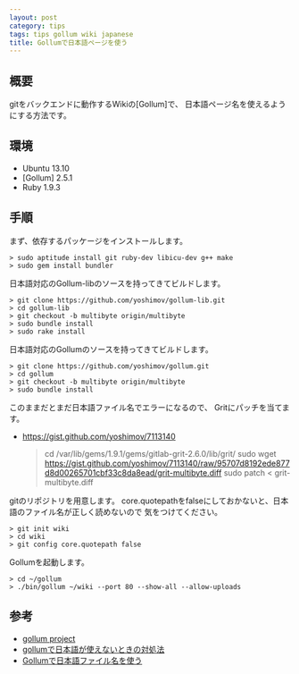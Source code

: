 ```yaml
---
layout: post
category: tips
tags: tips gollum wiki japanese
title: Gollumで日本語ページを使う
---
```


## 概要

gitをバックエンドに動作するWikiの[Gollum]で、
日本語ページ名を使えるようにする方法です。

## 環境

* Ubuntu 13.10
* [Gollum] 2.5.1
* Ruby 1.9.3

## 手順

まず、依存するパッケージをインストールします。

    > sudo aptitude install git ruby-dev libicu-dev g++ make
    > sudo gem install bundler

日本語対応のGollum-libのソースを持ってきてビルドします。

    > git clone https://github.com/yoshimov/gollum-lib.git
    > cd gollum-lib
    > git checkout -b multibyte origin/multibyte
    > sudo bundle install
    > sudo rake install

日本語対応のGollumのソースを持ってきてビルドします。

    > git clone https://github.com/yoshimov/gollum.git
    > cd gollum
    > git checkout -b multibyte origin/multibyte
    > sudo bundle install

このままだとまだ日本語ファイル名でエラーになるので、
Gritにパッチを当てます。

* <https://gist.github.com/yoshimov/7113140>

    > cd /var/lib/gems/1.9.1/gems/gitlab-grit-2.6.0/lib/grit/
    > sudo wget https://gist.github.com/yoshimov/7113140/raw/95707d8192ede877d8d00265701cbf33c8da8ead/grit-multibyte.diff
    > sudo patch < grit-multibyte.diff

gitのリポジトリを用意します。
core.quotepathをfalseにしておかないと、日本語のファイル名が正しく読めないので
気をつけてください。

    > git init wiki
    > cd wiki
    > git config core.quotepath false

Gollumを起動します。

    > cd ~/gollum
    > ./bin/gollum ~/wiki --port 80 --show-all --allow-uploads

## 参考

* [gollum project](https://github.com/gollum/gollum)
* [gollumで日本語が使えないときの対処法](http://d.hatena.ne.jp/kei_q/20110613/1307981543)
* [Gollumで日本語ファイル名を使う](http://sunnyone41.blogspot.jp/2012/11/gollum.html)
